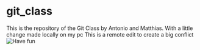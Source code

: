 # git_class
This is the repository of the Git Class by Antonio and Matthias.
With a little change made locally on my pc 
This is a remote edit to create a big conflict
![Have fun](http://combiboilersleeds.com/images/have-fun/have-fun-1.jpg)
